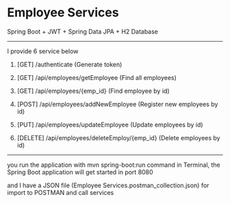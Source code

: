 # Employee Services

Spring Boot + JWT + Spring Data JPA + H2 Database

-----------------------------------------------------

I provide 6 service below

1. [GET] /authenticate (Generate token)

2. [GET] /api/employees/getEmployee (Find all employees)

3. [GET] /api/employees/{emp_id} (Find employee by id) 

4. [POST] /api/employees/addNewEmployee (Register new employees by id)

5. [PUT] /api/employees/updateEmployee (Update employees by id) 

6. [DELETE] /api/employees/deleteEmploy/{emp_id} (Delete employees by id)

-----------------------------------------------------

you run the application with mvn spring-boot:run command in Terminal, the Spring Boot application will get started in port 8080

and I have a JSON file (Employee Services.postman_collection.json) for import to POSTMAN and call services

